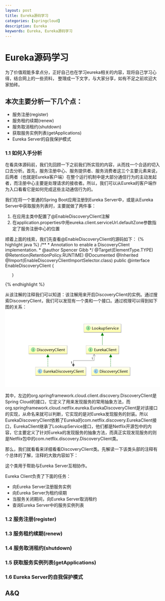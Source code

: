 ```yaml
---
layout: post
title: Eureka源码学习
categories: [springcloud]
description: Eureka
keywords: Eureka, Eureka源码学习
---
```

# Eureka源码学习
   为了价值观能多拿点分，正好自己也在学习eureka相关的内容，现将自己学习心得，结合网上的一些资料，
   整理成一下文字，与大家分享，如有不足之前欢迎大家拍砖。
## 本次主要分析一下几个点：
   - 服务注册(register)
   - 服务租约续期(renew)
   - 服务取消租约(shutdown)
   - 获取服务实例列表(getApplications)
   - Eureka Server的自我保护模式
### 1.1 如何入手分析
在看具体源码前，我们先回顾一下之前我们所实现的内容，从而找一个合适的切入口去分析。首先，服务注册中心、服务提供者、服务消费者这三个主要元素来说，后两者（也就是Eureka客户端）在整个运行机制中是大部分通信行为的主动发起者，而注册中心主要是处理请求的接收者。所以，我们可以从Eureka的客户端作为入口看看它是如何完成这些主动通信行为的。

 我们在将一个普通的Spring Boot应用注册到Eureka Server中，或是从Eureka Server中获取服务列表时，主要就做了两件事：
   1. 在应用主类中配置了@EnableDiscoveryClient注解
   2. 在application.properties中用eureka.client.serviceUrl.defaultZone参数指定了服务注册中心的位置

  顺着上面的线索，我们先查看@EnableDiscoveryClient的源码如下：
  {% highlight java %}
       /**
        * Annotation to enable a DiscoveryClient implementation.
        * @author Spencer Gibb
        */
       @Target(ElementType.TYPE)
       @Retention(RetentionPolicy.RUNTIME)
       @Documented
       @Inherited
       @Import(EnableDiscoveryClientImportSelector.class)
       public @interface EnableDiscoveryClient {

       }
  {% endhighlight %}

   从该注解的注释我们可以知道：该注解用来开启DiscoveryClient的实例。通过搜索DiscoveryClient，我们可以发现有一个类和一个接口。通过梳理可以得到如下图的关系：
   ![eureka-code-1](/images/posts/2018-06-01/eureka-code-1.png)

   其中，左边的org.springframework.cloud.client.discovery.DiscoveryClient是Spring Cloud的接口，它定义了用来发现服务的常用抽象方法，而org.springframework.cloud.netflix.eureka.EurekaDiscoveryClient是对该接口的实现，从命名来就可以判断，它实现的是对Eureka发现服务的封装。所以EurekaDiscoveryClient依赖了Eureka的com.netflix.discovery.EurekaClient接口，EurekaClient继承了LookupService接口，他们都是Netflix开源包中的内容，它主要定义了针对Eureka的发现服务的抽象方法，而真正实现发现服务的则是Netflix包中的com.netflix.discovery.DiscoveryClient类。

   那么，我们就看看来详细看看DiscoveryClient类。先解读一下该类头部的注释有个总体的了解，注释的大致内容如下：

   这个类用于帮助与Eureka Server互相协作。

   Eureka Client负责了下面的任务：
   - 向Eureka Server注册服务实例
   - 向Eureka Server为租约续期
   - 当服务关闭期间，向Eureka Server取消租约
   - 查询Eureka Server中的服务实例列表

### 1.2 服务注册(register)

### 1.3 服务租约续期(renew)

### 1.4 服务取消租约(shutdown)

### 1.5 获取服务实例列表(getApplications)

### 1.6 Eureka Server的自我保护模式

## A&Q
